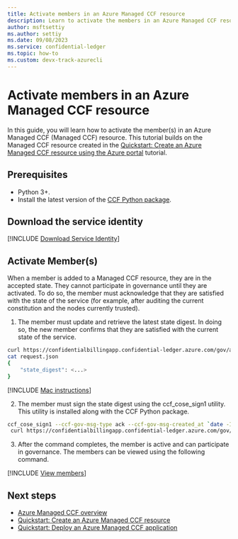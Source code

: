 ```yaml
---
title: Activate members in an Azure Managed CCF resource
description: Learn to activate the members in an Azure Managed CCF resource
author: msftsettiy
ms.author: settiy
ms.date: 09/08/2023
ms.service: confidential-ledger
ms.topic: how-to
ms.custom: devx-track-azurecli
---
```


# Activate members in an Azure Managed CCF resource

In this guide, you will learn how to activate the member(s) in an Azure Managed CCF (Managed CCF) resource. This tutorial builds on the Managed CCF resource created in the [Quickstart: Create an Azure Managed CCF resource using the Azure portal](quickstart-portal.md) tutorial.

## Prerequisites

- Python 3+.
- Install the latest version of the [CCF Python package](https://pypi.org/project/ccf/).

## Download the service identity

[!INCLUDE [Download Service Identity](./includes/service-identity.md)]

## Activate Member(s)

When a member is added to a Managed CCF resource, they are in the accepted state. They cannot participate in governance until they are activated. To do so, the member must acknowledge that they are satisfied with the state of the service (for example, after auditing the current constitution and the nodes currently trusted).

1. The member must update and retrieve the latest state digest. In doing so, the new member confirms that they are satisfied with the current state of the service.

```Bash
curl https://confidentialbillingapp.confidential-ledger.azure.com/gov/ack/update_state_digest -X POST --cacert service_cert.pem --key member0_privk.pem --cert member0_cert.pem --silent | jq > request.json
cat request.json
{
    "state_digest": <...>
}
```

[!INCLUDE [Mac instructions](./includes/macos-instructions.md)]

2. The member must sign the state digest using the ccf_cose_sign1 utility. This utility is installed along with the CCF Python package.

```Bash
ccf_cose_sign1 --ccf-gov-msg-type ack --ccf-gov-msg-created_at `date -Is` --signing-key member0_privk.pem --signing-cert member0_cert.pem --content request.json | \
 curl https://confidentialbillingapp.confidential-ledger.azure.com/gov/ack --cacert service_cert.pem --data-binary @- -H "content-type: application/cose"
```

3. After the command completes, the member is active and can participate in governance. The members can be viewed using the following command.

[!INCLUDE [View members](./includes/view-members.md)]

## Next steps

- [Azure Managed CCF overview](overview.md)
- [Quickstart: Create an Azure Managed CCF resource](quickstart-portal.md)
- [Quickstart: Deploy an Azure Managed CCF application](quickstart-deploy-application.md)
